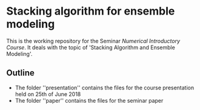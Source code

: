 # Stacking algorithm for ensemble modeling
This is the working repository for the Seminar *Numerical Introductory Course*. It deals with the topic of 'Stacking Algorithm and Ensemble Modeling'. 

## Outline
- The folder ''presentation'' contains the files for the course presentation held on 25th of June 2018
- The folder ''paper'' contains the files for the seminar paper
